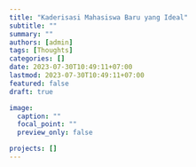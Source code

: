 ```yaml
---
title: "Kaderisasi Mahasiswa Baru yang Ideal"
subtitle: ""
summary: ""
authors: [admin]
tags: [Thoughts]
categories: []
date: 2023-07-30T10:49:11+07:00
lastmod: 2023-07-30T10:49:11+07:00
featured: false
draft: true

image:
  caption: ""
  focal_point: ""
  preview_only: false

projects: []
---
```

